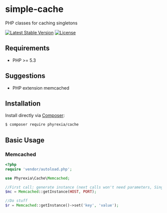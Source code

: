 # simple-cache
PHP classes for caching singletons

[![Latest Stable Version](https://poser.pugx.org/phyrexia/cache/v/stable)](https://packagist.org/packages/phyrexia/cache)
[![License](https://poser.pugx.org/phyrexia/cache/license)](https://packagist.org/packages/phyrexia/cache)

## Requirements

- PHP >= 5.3

## Suggestions

- PHP extension memcached

## Installation

Install directly via [Composer](https://getcomposer.org):
```bash
$ composer require phyrexia/cache
```

## Basic Usage

### Memcached

```php
<?php
require 'vendor/autoload.php';

use Phyrexia\Cache\Memcached;

//First call: generate instance (next calls won't need parameters, Singleton <3)
$mc = Memcached::getInstance(HOST, PORT);

//Do stuff
$r = Memcached::getInstance()->set('key', 'value');
```
